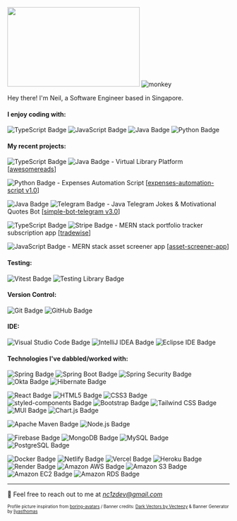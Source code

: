 <img src="https://user-images.githubusercontent.com/111836326/211268721-32046e0d-3c48-4bbd-b6f0-c7352499a157.png" width="300" height="180"/> ![monkey](https://user-images.githubusercontent.com/111836326/211265832-a9325782-6f53-4bb8-b755-da62f913bfdf.gif)

Hey there! I'm Neil, a Software Engineer based in Singapore.

#### I enjoy coding with:

![TypeScript Badge](https://img.shields.io/badge/TypeScript-3178C6?logo=typescript&logoColor=fff&style=for-the-badge)
![JavaScript Badge](https://img.shields.io/badge/JavaScript-F7DF1E?logo=javascript&logoColor=000&style=for-the-badge)
![Java Badge](https://img.shields.io/badge/Java-FFFFF7?logo=data%3Aimage%2Fpng%3Bbase64%2CiVBORw0KGgoAAAANSUhEUgAAACAAAAAgCAMAAABEpIrGAAACMVBMVEUAAAAAAAAAAP%2F%2FAAAAAACAAAAAAAAAAAAAAAAAAAAqAAAAAAAAAAAgAAAAABwAABoAFxcXAAAQEBAPDx4eAAAcAAANDRsNGiYMGBgYDAALFSAUFCkcEyYSGyQSGy4jCQAPFx8XHi0lAAArDgAaIDMZJTgxDAAYJDUvDAYzCwYbJTo1CwUfKkQ9DwUeKEEcKkEgKkFEEQQlMUokNFAfM04jN1InMlElNU8lNVYoOlcnOVlPFQMpOlgsOlwrPF0uP2NTFAcrO1xVFAoqPV4pPVwsPF4ySHBaFgkuQWUvQWsxSGo0SHNfFwZhGQY0SnAxTHU0SW8yR242S3Q3TXhrGQg4UHw6Un48Wos9U4E%2BWIl5Hgt9HgZ6IAhBWo%2BHIQhFYpeJIgpHY5mNIgdMa6SRJQlIa6KQJwlMaaNNa6hNbamZJghQcbCaJwlUdrmfKQtYe7%2BmKwqiKQlXfcBZfMKvLQtafcFbg8pegMlegcpdhc9gidVhidRghtNiidZhita9MQzAMgxjidVki9lljN1mjt1nkOHBMgxmj95nkOFplOdpkuPIMw1pkuRrlelsl%2BtrmO1sl%2Bxtme%2FQNQ1ume%2FRNg1unPPVNg1vnPNwnfRxnvZxnfZxn%2Fdxn%2Fhxn%2Fhyn%2FhyoPnaOA9yoPlyoPnaOA5yoPlyoPpzoPpzoPzaOA5yoPlzofpzoft0ovvaOA7bOQ5zoftzofzbOA5yoPtyoftzoPtzofpzofvaOA7bOA7bOA%2FbOQ6wqJnOAAAAsnRSTlMAAQEBAgIDBAUGBgcICAkKCwsQERESExQVFRgZGxwcHSEiIiQoKSorKy0wMDEyMzc3PD5AQUFCRERGSEpLS01NTU5OT1BRUlJTVllZWVxdXl5hY2ZmaW1ucXd4eHl9goWGiY2RkpSVlpibm6Kip6iurrCytbW2u7y8w8TFycvMzc7P0dTV1dXW2tze3t%2Fl5ufo6urr7fDw8fT19vf3%2BPj5%2Bfr7%2B%2Fz8%2FPz8%2Ff39%2Ff39%2Fv7%2B5FDkBgAAAY9JREFUeNp80NOCs0EMgOF3beO3bdu2bdu2bdvGWvmyvbna7cxzGodE%2BRuxy67BrrcrHasrak%2BYoH%2Bx2ak6B7O8l6qHoQKDHtrq2k%2F357tJrp06uijtqk7H4Ktqj5JaHYTBMHV68ENXYrJVG%2BjhaIrlA0qXVtdCTFJVy1G1tNig2zno6HqMbv%2BF13oMswcDmKp98ckkRsrofZfuVUI%2Fjp7E67HIx%2BiU0ma5VYnfZrI6Lh9L%2Fg05S0Rhs3jVVVXXidfneUBRy3eizTjz4su%2Fqp8fHh2flYfPIblJjG2vCCgY2R5YI3%2ByidEi8unNq%2FdV4rWKA3IkhVjpax%2F%2BFKl6e31b%2FyyWTEwhwaTTWOWJ%2FH567fzdb1I3jgRZHYZk7RCRJpEW%2BbUXr1wiVtdVbWkL5HQbNXNEpwx8ci62IexdS9OdTUMrs1OAlMzibtP23K%2BXCwyPDDhRJV5NjU0t4vft8tz0%2Bf97EiWl2DNze2%2B%2FwAA3Kx0FOXW71InbFuqhuVM1snLyovUgg9Yv7C8NFoYKAwCnpJBFIrsORgAAAABJRU5ErkJggg%3D%3D&logoColor=000&style=for-the-badge)
![Python Badge](https://img.shields.io/badge/Python-3776AB?logo=python&logoColor=fff&style=for-the-badge)

#### My recent projects:
![TypeScript Badge](https://img.shields.io/badge/TypeScript-3178C6?logo=typescript&logoColor=fff&style=flat) ![Java Badge](https://img.shields.io/badge/Java-FFFFF7?logo=data%3Aimage%2Fpng%3Bbase64%2CiVBORw0KGgoAAAANSUhEUgAAACAAAAAgCAMAAABEpIrGAAACMVBMVEUAAAAAAAAAAP%2F%2FAAAAAACAAAAAAAAAAAAAAAAAAAAqAAAAAAAAAAAgAAAAABwAABoAFxcXAAAQEBAPDx4eAAAcAAANDRsNGiYMGBgYDAALFSAUFCkcEyYSGyQSGy4jCQAPFx8XHi0lAAArDgAaIDMZJTgxDAAYJDUvDAYzCwYbJTo1CwUfKkQ9DwUeKEEcKkEgKkFEEQQlMUokNFAfM04jN1InMlElNU8lNVYoOlcnOVlPFQMpOlgsOlwrPF0uP2NTFAcrO1xVFAoqPV4pPVwsPF4ySHBaFgkuQWUvQWsxSGo0SHNfFwZhGQY0SnAxTHU0SW8yR242S3Q3TXhrGQg4UHw6Un48Wos9U4E%2BWIl5Hgt9HgZ6IAhBWo%2BHIQhFYpeJIgpHY5mNIgdMa6SRJQlIa6KQJwlMaaNNa6hNbamZJghQcbCaJwlUdrmfKQtYe7%2BmKwqiKQlXfcBZfMKvLQtafcFbg8pegMlegcpdhc9gidVhidRghtNiidZhita9MQzAMgxjidVki9lljN1mjt1nkOHBMgxmj95nkOFplOdpkuPIMw1pkuRrlelsl%2BtrmO1sl%2Bxtme%2FQNQ1ume%2FRNg1unPPVNg1vnPNwnfRxnvZxnfZxn%2Fdxn%2Fhxn%2Fhyn%2FhyoPnaOA9yoPlyoPnaOA5yoPlyoPpzoPpzoPzaOA5yoPlzofpzoft0ovvaOA7bOQ5zoftzofzbOA5yoPtyoftzoPtzofpzofvaOA7bOA7bOA%2FbOQ6wqJnOAAAAsnRSTlMAAQEBAgIDBAUGBgcICAkKCwsQERESExQVFRgZGxwcHSEiIiQoKSorKy0wMDEyMzc3PD5AQUFCRERGSEpLS01NTU5OT1BRUlJTVllZWVxdXl5hY2ZmaW1ucXd4eHl9goWGiY2RkpSVlpibm6Kip6iurrCytbW2u7y8w8TFycvMzc7P0dTV1dXW2tze3t%2Fl5ufo6urr7fDw8fT19vf3%2BPj5%2Bfr7%2B%2Fz8%2FPz8%2Ff39%2Ff39%2Fv7%2B5FDkBgAAAY9JREFUeNp80NOCs0EMgOF3beO3bdu2bdu2bdvGWvmyvbna7cxzGodE%2BRuxy67BrrcrHasrak%2BYoH%2Bx2ak6B7O8l6qHoQKDHtrq2k%2F357tJrp06uijtqk7H4Ktqj5JaHYTBMHV68ENXYrJVG%2BjhaIrlA0qXVtdCTFJVy1G1tNig2zno6HqMbv%2BF13oMswcDmKp98ckkRsrofZfuVUI%2Fjp7E67HIx%2BiU0ma5VYnfZrI6Lh9L%2Fg05S0Rhs3jVVVXXidfneUBRy3eizTjz4su%2Fqp8fHh2flYfPIblJjG2vCCgY2R5YI3%2ByidEi8unNq%2FdV4rWKA3IkhVjpax%2F%2BFKl6e31b%2FyyWTEwhwaTTWOWJ%2FH567fzdb1I3jgRZHYZk7RCRJpEW%2BbUXr1wiVtdVbWkL5HQbNXNEpwx8ci62IexdS9OdTUMrs1OAlMzibtP23K%2BXCwyPDDhRJV5NjU0t4vft8tz0%2Bf97EiWl2DNze2%2B%2FwAA3Kx0FOXW71InbFuqhuVM1snLyovUgg9Yv7C8NFoYKAwCnpJBFIrsORgAAAABJRU5ErkJggg%3D%3D&logoColor=000&style=flat) - Virtual Library Platform [<a href="https://github.com/nc1z/awesomereads-app">awesomereads</a>]

![Python Badge](https://img.shields.io/badge/Python-3776AB?logo=python&logoColor=fff&style=flat) - 
Expenses Automation Script [<a href="https://github.com/nc1z/expenses-automation-script">expenses-automation-script v1.0</a>]

![Java Badge](https://img.shields.io/badge/Java-FFFFF7?logo=data%3Aimage%2Fpng%3Bbase64%2CiVBORw0KGgoAAAANSUhEUgAAACAAAAAgCAMAAABEpIrGAAACMVBMVEUAAAAAAAAAAP%2F%2FAAAAAACAAAAAAAAAAAAAAAAAAAAqAAAAAAAAAAAgAAAAABwAABoAFxcXAAAQEBAPDx4eAAAcAAANDRsNGiYMGBgYDAALFSAUFCkcEyYSGyQSGy4jCQAPFx8XHi0lAAArDgAaIDMZJTgxDAAYJDUvDAYzCwYbJTo1CwUfKkQ9DwUeKEEcKkEgKkFEEQQlMUokNFAfM04jN1InMlElNU8lNVYoOlcnOVlPFQMpOlgsOlwrPF0uP2NTFAcrO1xVFAoqPV4pPVwsPF4ySHBaFgkuQWUvQWsxSGo0SHNfFwZhGQY0SnAxTHU0SW8yR242S3Q3TXhrGQg4UHw6Un48Wos9U4E%2BWIl5Hgt9HgZ6IAhBWo%2BHIQhFYpeJIgpHY5mNIgdMa6SRJQlIa6KQJwlMaaNNa6hNbamZJghQcbCaJwlUdrmfKQtYe7%2BmKwqiKQlXfcBZfMKvLQtafcFbg8pegMlegcpdhc9gidVhidRghtNiidZhita9MQzAMgxjidVki9lljN1mjt1nkOHBMgxmj95nkOFplOdpkuPIMw1pkuRrlelsl%2BtrmO1sl%2Bxtme%2FQNQ1ume%2FRNg1unPPVNg1vnPNwnfRxnvZxnfZxn%2Fdxn%2Fhxn%2Fhyn%2FhyoPnaOA9yoPlyoPnaOA5yoPlyoPpzoPpzoPzaOA5yoPlzofpzoft0ovvaOA7bOQ5zoftzofzbOA5yoPtyoftzoPtzofpzofvaOA7bOA7bOA%2FbOQ6wqJnOAAAAsnRSTlMAAQEBAgIDBAUGBgcICAkKCwsQERESExQVFRgZGxwcHSEiIiQoKSorKy0wMDEyMzc3PD5AQUFCRERGSEpLS01NTU5OT1BRUlJTVllZWVxdXl5hY2ZmaW1ucXd4eHl9goWGiY2RkpSVlpibm6Kip6iurrCytbW2u7y8w8TFycvMzc7P0dTV1dXW2tze3t%2Fl5ufo6urr7fDw8fT19vf3%2BPj5%2Bfr7%2B%2Fz8%2FPz8%2Ff39%2Ff39%2Fv7%2B5FDkBgAAAY9JREFUeNp80NOCs0EMgOF3beO3bdu2bdu2bdvGWvmyvbna7cxzGodE%2BRuxy67BrrcrHasrak%2BYoH%2Bx2ak6B7O8l6qHoQKDHtrq2k%2F357tJrp06uijtqk7H4Ktqj5JaHYTBMHV68ENXYrJVG%2BjhaIrlA0qXVtdCTFJVy1G1tNig2zno6HqMbv%2BF13oMswcDmKp98ckkRsrofZfuVUI%2Fjp7E67HIx%2BiU0ma5VYnfZrI6Lh9L%2Fg05S0Rhs3jVVVXXidfneUBRy3eizTjz4su%2Fqp8fHh2flYfPIblJjG2vCCgY2R5YI3%2ByidEi8unNq%2FdV4rWKA3IkhVjpax%2F%2BFKl6e31b%2FyyWTEwhwaTTWOWJ%2FH567fzdb1I3jgRZHYZk7RCRJpEW%2BbUXr1wiVtdVbWkL5HQbNXNEpwx8ci62IexdS9OdTUMrs1OAlMzibtP23K%2BXCwyPDDhRJV5NjU0t4vft8tz0%2Bf97EiWl2DNze2%2B%2FwAA3Kx0FOXW71InbFuqhuVM1snLyovUgg9Yv7C8NFoYKAwCnpJBFIrsORgAAAABJRU5ErkJggg%3D%3D&logoColor=000&style=flat) ![Telegram Badge](https://img.shields.io/badge/Telegram-26A5E4?logo=telegram&logoColor=fff&style=flat) - 
Java Telegram Jokes & Motivational Quotes Bot [<a href="https://github.com/nc1z/expenses-automation-script">simple-bot-telegram v3.0</a>]

![TypeScript Badge](https://img.shields.io/badge/TypeScript-3178C6?logo=typescript&logoColor=fff&style=flat) ![Stripe Badge](https://img.shields.io/badge/Stripe-008CDD?logo=stripe&logoColor=fff&style=flat) - 
MERN stack portfolio tracker subscription app [<a href="https://github.com/nc1z/tradewise-mern-demo">tradewise</a>]

![JavaScript Badge](https://img.shields.io/badge/JavaScript-F7DF1E?logo=javascript&logoColor=000&style=flat) - 
MERN stack asset screener app [<a href="https://github.com/nc1z/Asset-Screener-App">asset-screener-app</a>]

#### Testing:

![Vitest Badge](https://img.shields.io/badge/Vitest-6E9F18?logo=vitest&logoColor=fff&style=flat) ![Testing Library Badge](https://img.shields.io/badge/Testing%20Library-E33332?logo=testinglibrary&logoColor=fff&style=flat)

#### Version Control:

![Git Badge](https://img.shields.io/badge/Git-F05032?logo=git&logoColor=fff&style=flat) ![GitHub Badge](https://img.shields.io/badge/GitHub-181717?logo=github&logoColor=fff&style=flat)

#### IDE:

![Visual Studio Code Badge](https://img.shields.io/badge/Visual%20Studio%20Code-007ACC?logo=visualstudiocode&logoColor=fff&style=flat) ![IntelliJ IDEA Badge](https://img.shields.io/badge/IntelliJ%20IDEA-000?logo=intellijidea&logoColor=fff&style=flat) ![Eclipse IDE Badge](https://img.shields.io/badge/Eclipse%20IDE-2C2255?logo=eclipseide&logoColor=fff&style=flat)

#### Technologies I've dabbled/worked with:

![Spring Badge](https://img.shields.io/badge/Spring-6DB33F?logo=spring&logoColor=fff&style=flat) ![Spring Boot Badge](https://img.shields.io/badge/Spring%20Boot-6DB33F?logo=springboot&logoColor=fff&style=flat) ![Spring Security Badge](https://img.shields.io/badge/Spring%20Security-6DB33F?logo=springsecurity&logoColor=fff&style=flat) ![Okta Badge](https://img.shields.io/badge/Okta-007DC1?logo=okta&logoColor=fff&style=flat) ![Hibernate Badge](https://img.shields.io/badge/Hibernate-59666C?logo=hibernate&logoColor=fff&style=flat) 

![React Badge](https://img.shields.io/badge/React-61DAFB?logo=react&logoColor=000&style=flat) ![HTML5 Badge](https://img.shields.io/badge/HTML5-E34F26?logo=html5&logoColor=fff&style=flat) ![CSS3 Badge](https://img.shields.io/badge/CSS3-1572B6?logo=css3&logoColor=fff&style=flat) ![styled-components Badge](https://img.shields.io/badge/styled--components-DB7093?logo=styledcomponents&logoColor=fff&style=flat) ![Bootstrap Badge](https://img.shields.io/badge/Bootstrap-7952B3?logo=bootstrap&logoColor=fff&style=flat) ![Tailwind CSS Badge](https://img.shields.io/badge/Tailwind%20CSS-06B6D4?logo=tailwindcss&logoColor=fff&style=flat) ![MUI Badge](https://img.shields.io/badge/MUI-007FFF?logo=mui&logoColor=fff&style=flat) ![Chart.js Badge](https://img.shields.io/badge/Chart.js-FF6384?logo=chartdotjs&logoColor=fff&style=flat)

![Apache Maven Badge](https://img.shields.io/badge/Apache%20Maven-C71A36?logo=apachemaven&logoColor=fff&style=flat) ![Node.js Badge](https://img.shields.io/badge/Node.js-393?logo=nodedotjs&logoColor=fff&style=flat)

![Firebase Badge](https://img.shields.io/badge/Firebase-FFCA28?logo=firebase&logoColor=000&style=flat) ![MongoDB Badge](https://img.shields.io/badge/MongoDB-47A248?logo=mongodb&logoColor=fff&style=flat) ![MySQL Badge](https://img.shields.io/badge/MySQL-4479A1?logo=mysql&logoColor=fff&style=flat) ![PostgreSQL Badge](https://img.shields.io/badge/PostgreSQL-4169E1?logo=postgresql&logoColor=fff&style=flat)

![Docker Badge](https://img.shields.io/badge/Docker-2496ED?logo=docker&logoColor=fff&style=flat) ![Netlify Badge](https://img.shields.io/badge/Netlify-00C7B7?logo=netlify&logoColor=fff&style=flat) ![Vercel Badge](https://img.shields.io/badge/Vercel-000?logo=vercel&logoColor=fff&style=flat) ![Heroku Badge](https://img.shields.io/badge/Heroku-430098?logo=heroku&logoColor=fff&style=flat) ![Render Badge](https://img.shields.io/badge/Render-46E3B7?logo=render&logoColor=000&style=flat) ![Amazon AWS Badge](https://img.shields.io/badge/Amazon%20AWS-232F3E?logo=amazonaws&logoColor=fff&style=flat) ![Amazon S3 Badge](https://img.shields.io/badge/Amazon%20S3-569A31?logo=amazons3&logoColor=fff&style=flat) ![Amazon EC2 Badge](https://img.shields.io/badge/Amazon%20EC2-F90?logo=amazonec2&logoColor=fff&style=flat) ![Amazon RDS Badge](https://img.shields.io/badge/Amazon%20RDS-527FFF?logo=amazonrds&logoColor=fff&style=flat)

---
 

💬 Feel free to reach out to me at <em>nc1zdev@gmail.com</em>

<sub><sup>Profile picture inspiration from <a href="https://github.com/boringdesigners/boring-avatars">boring-avatars</a> / Banner credits: <a href="https://www.vecteezy.com/free-vector/dark">Dark Vectors by Vecteezy</a> & Banner Generator by <a href="https://liyasthomas.github.io/banner/">liyasthomas</a></sup></sub>


